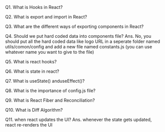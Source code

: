 Q1. What is Hooks in React?

Q2. What is export and import in React?

Q3. What are the different ways of exporting components in React?

Q4. Should we put hard coded data into components file?
Ans. No, you should put all the hard coded data like logo URL in a seperate folder named utils/comon/config and add a new file named constants.js (you can use whatever name you want to give to the file)

Q5. What is react hooks?

Q6. What is state in react?

Q7. What is useState() anduseEffect()?

Q8. What is the importance of config.js file?

Q9. What is React Fiber and Reconciliation?

Q10. What is Diff Algorithm?

Q11. when react updates the UI?
Ans. whenever the state gets updated, react re-renders the UI

